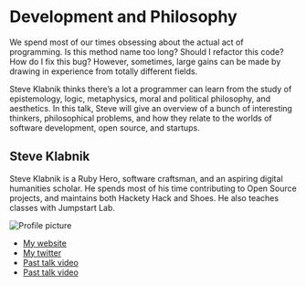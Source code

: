 # Development and Philosophy

We spend most of our times obsessing about the actual act of programming. Is this method name too long? Should I refactor this code? How do I fix this bug? However, sometimes, large gains can be made by drawing in experience from totally different fields.

Steve Klabnik thinks there’s a lot a programmer can learn from the study of epistemology, logic, metaphysics, moral and political philosophy, and aesthetics. In this talk, Steve will give an overview of a bunch of interesting thinkers, philosophical problems, and how they relate to the worlds of software development, open source, and startups.

## Steve Klabnik

Steve Klabnik is a Ruby Hero, software craftsman, and an aspiring digital humanities scholar. He spends most of his time contributing to Open Source projects, and maintains both Hackety Hack and Shoes. He also teaches classes with Jumpstart Lab.

![Profile picture](https://si0.twimg.com/profile_images/1896847344/photo.JPG)

- [My website](http://steveklabnik.com)
- [My twitter](https://twitter.com/steveklabnik)
- [Past talk video](http://confreaks.com/presenters/456-steve-klabnik-)
- [Past talk video](https://vimeo.com/search?q=klabnik)
